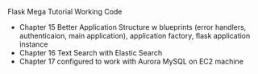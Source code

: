Flask Mega Tutorial Working Code

* Chapter 15  Better Application Structure w blueprints (error handlers, authenticaion, main application), application factory, flask application instance 
* Chapter 16  Text Search with Elastic Search
* Chapter 17 configured to work with Aurora MySQL on EC2 machine  